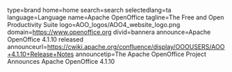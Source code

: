 type=brand
home=home
search=search
selectedlang=ta
language=Language
name=Apache OpenOffice
tagline=The Free and Open Productivity Suite
logo=AOO_logos/AOO4_website_logo.png
domain=https://www.openoffice.org
divid=bannera
announce=Apache OpenOffice 4.1.10 released
announceurl=https://cwiki.apache.org/confluence/display/OOOUSERS/AOO+4.1.10+Release+Notes
announcetip=The Apache OpenOffice Project Announces Apache OpenOffice 4.1.10
~~~~~~
